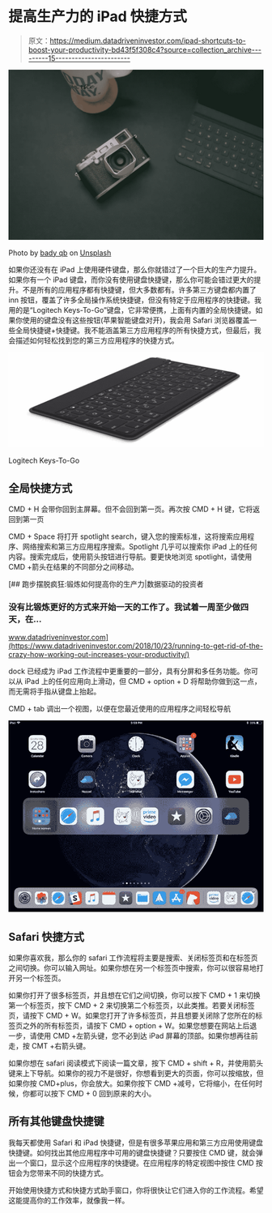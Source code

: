 # 提高生产力的 iPad 快捷方式

> 原文：<https://medium.datadriveninvestor.com/ipad-shortcuts-to-boost-your-productivity-bd43f5f308c4?source=collection_archive---------15----------------------->

![](img/d724cd330ce459ad4d36a923da4831dc.png)

Photo by [bady qb](https://unsplash.com/@bady?utm_source=unsplash&utm_medium=referral&utm_content=creditCopyText) on [Unsplash](https://unsplash.com/s/photos/ipad-keyboard?utm_source=unsplash&utm_medium=referral&utm_content=creditCopyText)

如果你还没有在 iPad 上使用硬件键盘，那么你就错过了一个巨大的生产力提升。如果你有一个 iPad 键盘，而你没有使用键盘快捷键，那么你可能会错过更大的提升。不是所有的应用程序都有快捷键，但大多数都有。许多第三方键盘都内置了 inn 按钮，覆盖了许多全局操作系统快捷键，但没有特定于应用程序的快捷键。我用的是“Logitech Keys-To-Go”键盘，它非常便携，上面有内置的全局快捷键。如果你使用的键盘没有这些按钮(苹果智能键盘对开)，我会用 Safari 浏览器覆盖一些全局快捷键+快捷键。我不能涵盖第三方应用程序的所有快捷方式，但最后，我会描述如何轻松找到您的第三方应用程序的快捷方式。

![](img/90e8134bf53b114305dd05cb46a36798.png)

Logitech Keys-To-Go

## 全局快捷方式

CMD + H 会带你回到主屏幕。但不会回到第一页。再次按 CMD + H 键，它将返回到第一页

CMD + Space 将打开 spotlight search，键入您的搜索标准，这将搜索应用程序、网络搜索和第三方应用程序搜索。Spotlight 几乎可以搜索你 iPad 上的任何内容。搜索完成后，使用箭头按钮进行导航。要更快地浏览 spotlight，请使用 CMD +箭头在结果的不同部分之间移动。

[](https://www.datadriveninvestor.com/2018/10/23/running-to-get-rid-of-the-crazy-how-working-out-increases-your-productivity/) [## 跑步摆脱疯狂:锻炼如何提高你的生产力|数据驱动的投资者

### 没有比锻炼更好的方式来开始一天的工作了。我试着一周至少做四天，在…

www.datadriveninvestor.com](https://www.datadriveninvestor.com/2018/10/23/running-to-get-rid-of-the-crazy-how-working-out-increases-your-productivity/) 

dock 已经成为 iPad 工作流程中更重要的一部分，具有分屏和多任务功能。你可以从 iPad 上的任何应用向上滑动，但 CMD + option + D 将帮助你做到这一点，而无需将手指从键盘上抬起。

CMD + tab 调出一个视图，以便在您最近使用的应用程序之间轻松导航

![](img/03c1b968a0c9c55058b65ee446cfae66.png)

## Safari 快捷方式

如果你喜欢我，那么你的 safari 工作流程将主要是搜索、关闭标签页和在标签页之间切换。你可以输入网址。如果你想在另一个标签页中搜索，你可以很容易地打开另一个标签页。

如果你打开了很多标签页，并且想在它们之间切换，你可以按下 CMD + 1 来切换第一个标签页，按下 CMD + 2 来切换第二个标签页，以此类推。若要关闭标签页，请按下 CMD + W。如果您打开了许多标签页，并且想要关闭除了您所在的标签页之外的所有标签页，请按下 CMD + option + W。如果您想要在网站上后退一步，请使用 CMD +左箭头键，您不必到达 iPad 屏幕的顶部。如果你想再往前走，按 CMT +右箭头键。

如果你想在 safari 阅读模式下阅读一篇文章，按下 CMD + shift + R，并使用箭头键来上下导航。如果你的视力不是很好，你想看到更大的页面，你可以按缩放，但如果你按 CMD+plus，你会放大。如果你按下 CMD +减号，它将缩小，在任何时候，你都可以按下 CMD + 0 回到原来的大小。

## 所有其他键盘快捷键

我每天都使用 Safari 和 iPad 快捷键，但是有很多苹果应用和第三方应用使用键盘快捷键。如何找出其他应用程序中可用的键盘快捷键？只要按住 CMD 键，就会弹出一个窗口，显示这个应用程序的快捷键。在应用程序的特定视图中按住 CMD 按钮会为您带来不同的快捷方式。

开始使用快捷方式和快捷方式助手窗口，你将很快让它们进入你的工作流程。希望这能提高你的工作效率，就像我一样。